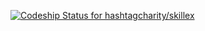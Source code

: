 [ ![Codeship Status for hashtagcharity/skillex](https://codeship.com/projects/3cc467f0-ab32-0132-215e-0e9793c56dea/status?branch=master)](https://codeship.com/projects/68249)
